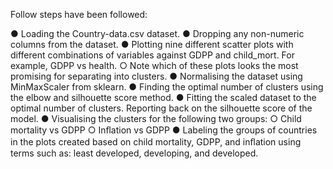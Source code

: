 Follow steps have been followed:

●	Loading the Country-data.csv dataset.
●	Dropping any non-numeric columns from the dataset.
●	Plotting nine different scatter plots with different combinations of variables against GDPP and child_mort. For example, GDPP vs health.
○	Note which of these plots looks the most promising for separating into clusters.
●	Normalising the dataset using MinMaxScaler from sklearn.
●	Finding the optimal number of clusters using the elbow and silhouette score method.
●	Fitting the scaled dataset to the optimal number of clusters. Reporting back on the silhouette score of the model.
●	Visualising the clusters for the following two groups:
○	Child mortality vs GDPP
○	Inﬂation vs GDPP
●	Labeling the groups of countries in the plots created based on child mortality, GDPP, and inﬂation using terms such as: least developed, developing, and developed. 
